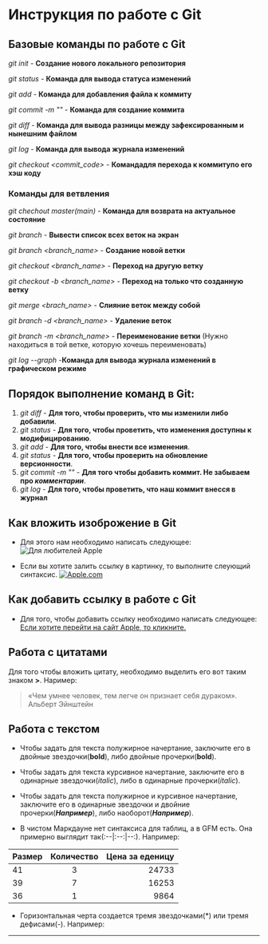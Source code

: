 # Инструкция по работе с Git

## Базовые команды по работе с Git

*git init* - **Создание нового локального репозитория**

*git status* - **Команда для вывода статуса изменений**

*git add* - **Команда для добавления файла к коммиту**

*git commit -m "<message>"* - **Команда для создание коммита**

*git diff* - **Команда для вывода разницы между зафексированным и нынешним файлом**

*git log* - **Команда для вывода журнала изменений**

*git checkout <commit_code>* - **Командадля перехода к коммитупо его хэш коду**


### **Команды для ветвления**


*git chechout master(main)* - **Команда для возврата на актуальное состояние**

*git branch* - **Вывести список всех веток на экран**

*git branch <branch_name>* - **Создание новой ветки**

*git checkout <branch_name>* - **Переход на другую ветку**

*git checkout -b <branch_name>* - **Переход на только что созданную ветку**

*git merge <brach_name>* - **Слияние веток между собой**

*git branch -d <branch_name>* - **Удаление веток**

*git branch -m <branch_name>* - **Переименование ветки** (Нужно находиться в той ветке, которую хочешь переименовать)

*git log --graph* -**Команда для вывода журнала изменений в графическом режиме**

## Порядок выполнение команд в Git:

1. *git diff* - **Для того, чтобы проверить, что мы изменили либо добавили**.
2. *git status* - **Для того, чтобы проветить, что изменения доступны к модифицированию**.
3. *git add* - **Для того, чтобы внести все изменения**.
4. *git status* - **Для того, чтобы проверить на обновление версионности**.
5. *git commit -m "<messenge>"* - **Для того чтобы добавить коммит. Не забываем про _комментарии_**.
6. *git log* - **Для того, чтобы проветить, что наш коммит внесся в журнал**

## Как вложить изоброжение в Git

* Для этого нам необходимо написать следующее: 
![Для любителей Apple](Apple.jpg)

* Если вы хотите залить ссылку в картинку, то выполните слеующий синтаксис. [![Apple.com](AppleLog.jpg)](https://www.apple.com/kz/)

## Как добавить ссылку в работе с Git

* Для того, чтобы добавить ссылку необходимо написать следующее: [Если хотите перейти на сайт Apple, то кликните.](https://www.apple.com/kz/)

## Работа с цитатами

Для того чтобы вложить цитату, необходимо выделить его вот таким знаком   **>**.
Наример:
> «Чем умнее человек, тем легче он признает себя дураком». Альберт Эйнштейн

## Работа с текстом

* Чтобы задать для текста полужирное начертание, заключите его в двойные звездочки(**bold**), либо двойные прочерки(__bold__).

* Чтобы задать для текста курсивное начертание, заключите его в одинарные звездочки(*italic*), либо в одинарные прочерки(_italic_).

* Чтобы задать для текста полужирное и курсивное начертание, заключите его в одинарные звездочки и двойние прочерки(**_Например_**), либо наоборот(__*Например*__).

* В чистом Маркдауне нет синтаксиса для таблиц, а в GFM есть. Она примерно выглядит так(:--|:--:|--:). Например:

|Размер | Количество | Цена за еденицу|
|:-|:-:|-:|
41 | 3 | 24733
39 | 7 | 16253
36 | 1 | 9864

* Горизонтальная черта создается тремя звездочками(*) или тремя дефисами(-). Например:

***